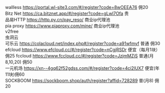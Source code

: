 wallless  https://portal.wl-site3.com/#/register?code=8wOEEA76  佣20  
Bitz Net  https://ca.bitznet.app/#/register?code=gLwl7Ofa  贵  
品易HTTP  https://http.py.cn/pay_reso/  商业ip代理池  
pia proxy https://www.piaproxy.com/mine/  商业ip代理池  
v2free  
虫洞云  
可乐云 https://colacloud.net/index.php#/register?code=a91wfmyf  普通 佣30  
efcloud https://www.efcloud.cc/#/register?code=nCgjRSDr 便宜（每月1块）佣25 
fccloud https://www.fccloud.cc/#/register?code=JzjmMZjS 普通(月8,10,20) 佣50   
一元机场 https://xn--4gq62f52gdss.com/#/register?code=4ci2lUX7  便宜(年11块)佣60  
SOCKBOOM https://sockboom.shop/auth/register?affid=728289 普(月8) 佣20
